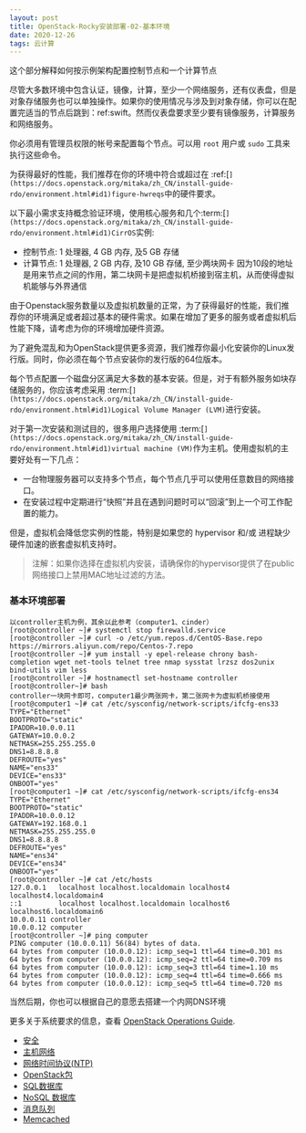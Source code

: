 ```yaml
---
layout: post
title: OpenStack-Rocky安装部署-02-基本环境
date: 2020-12-26
tags: 云计算
---
```


这个部分解释如何按示例架构配置控制节点和一个计算节点

尽管大多数环境中包含认证，镜像，计算，至少一个网络服务，还有仪表盘，但是对象存储服务也可以单独操作。如果你的使用情况与涉及到对象存储，你可以在配置完适当的节点后跳到：ref:swift。然而仪表盘要求至少要有镜像服务，计算服务和网络服务。

你必须用有管理员权限的帐号来配置每个节点。可以用 `root` 用户或 `sudo` 工具来执行这些命令。

为获得最好的性能，我们推荐在你的环境中符合或超过在 :ref:[`](https://docs.openstack.org/mitaka/zh_CN/install-guide-rdo/environment.html#id1)figure-hwreqs`中的硬件要求。

以下最小需求支持概念验证环境，使用核心服务和几个:term:[`](https://docs.openstack.org/mitaka/zh_CN/install-guide-rdo/environment.html#id1)CirrOS`实例:

- 控制节点: 1 处理器, 4 GB 内存, 及5 GB 存储
- 计算节点: 1 处理器, 2 GB 内存, 及10 GB 存储, 至少两块网卡
因为10段的地址是用来节点之间的作用，第二块网卡是把虚拟机桥接到宿主机，从而使得虚拟机能够与外界通信

由于Openstack服务数量以及虚拟机数量的正常，为了获得最好的性能，我们推荐你的环境满足或者超过基本的硬件需求。如果在增加了更多的服务或者虚拟机后性能下降，请考虑为你的环境增加硬件资源。

为了避免混乱和为OpenStack提供更多资源，我们推荐你最小化安装你的Linux发行版。同时，你必须在每个节点安装你的发行版的64位版本。

每个节点配置一个磁盘分区满足大多数的基本安装。但是，对于有额外服务如块存储服务的，你应该考虑采用 :term:[`](https://docs.openstack.org/mitaka/zh_CN/install-guide-rdo/environment.html#id1)Logical Volume Manager (LVM)`进行安装。

对于第一次安装和测试目的，很多用户选择使用 :term:[`](https://docs.openstack.org/mitaka/zh_CN/install-guide-rdo/environment.html#id1)virtual machine (VM)`作为主机。使用虚拟机的主要好处有一下几点：

- 一台物理服务器可以支持多个节点，每个节点几乎可以使用任意数目的网络接口。
- 在安装过程中定期进行“快照”并且在遇到问题时可以“回滚”到上一个可工作配置的能力。

但是，虚拟机会降低您实例的性能，特别是如果您的 hypervisor 和/或 进程缺少硬件加速的嵌套虚拟机支持时。

>  注解：如果你选择在虚拟机内安装，请确保你的hypervisor提供了在public网络接口上禁用MAC地址过滤的方法。

### 基本环境部署

```
以controller主机为例，其余以此参考（computer1、cinder）
[root@controller ~]# systemctl stop firewalld.service
[root@controller ~]# curl -o /etc/yum.repos.d/CentOS-Base.repo https://mirrors.aliyun.com/repo/Centos-7.repo
[root@controller ~]# yum install -y epel-release chrony bash-completion wget net-tools telnet tree nmap sysstat lrzsz dos2unix bind-utils vim less
[root@controller ~]# hostnamectl set-hostname controller
[root@controller~]# bash
controller一块网卡即可，computer1最少两张网卡，第二张网卡为虚拟机桥接使用
[root@computer1 ~]# cat /etc/sysconfig/network-scripts/ifcfg-ens33
TYPE="Ethernet"
BOOTPROTO="static"
IPADDR=10.0.0.11
GATEWAY=10.0.0.2
NETMASK=255.255.255.0
DNS1=8.8.8.8
DEFROUTE="yes"
NAME="ens33"
DEVICE="ens33"
ONBOOT="yes"
[root@computer1 ~]# cat /etc/sysconfig/network-scripts/ifcfg-ens34
TYPE="Ethernet"
BOOTPROTO="static"
IPADDR=10.0.0.12
GATEWAY=192.168.0.1
NETMASK=255.255.255.0
DNS1=8.8.8.8
DEFROUTE="yes"
NAME="ens34"
DEVICE="ens34"
ONBOOT="yes"
[root@controller ~]# cat /etc/hosts
127.0.0.1   localhost localhost.localdomain localhost4 localhost4.localdomain4
::1         localhost localhost.localdomain localhost6 localhost6.localdomain6
10.0.0.11 controller
10.0.0.12 computer
[root@controller ~]# ping computer
PING computer (10.0.0.11) 56(84) bytes of data.
64 bytes from computer (10.0.0.12): icmp_seq=1 ttl=64 time=0.301 ms
64 bytes from computer (10.0.0.12): icmp_seq=2 ttl=64 time=0.709 ms
64 bytes from computer (10.0.0.12): icmp_seq=3 ttl=64 time=1.10 ms
64 bytes from computer (10.0.0.12): icmp_seq=4 ttl=64 time=0.666 ms
64 bytes from computer (10.0.0.12): icmp_seq=5 ttl=64 time=0.720 ms
```
当然后期，你也可以根据自己的意愿去搭建一个内网DNS环境

更多关于系统要求的信息，查看 [OpenStack Operations Guide](http://docs.openstack.org/ops/).

- [安全](http://blog.linuxtian.top/2020/12/OpenStack-Rocky安装部署-03-安全/)
- [主机网络](http://blog.linuxtian.top/2020/12/OpenStack-Rocky安装部署-04-主机网络/)
- [网络时间协议(NTP)](http://blog.linuxtian.top/2020/12/OpenStack-Rocky安装部署-05-网络时间-NTP/)
- [OpenStack包](http://blog.linuxtian.top/2020/12/OpenStack-Rocky安装部署-06-openstack安装包/)
- [SQL数据库](http://blog.linuxtian.top/2020/12/OpenStack-Rocky安装部署-07-SQL数据库/)
- [NoSQL 数据库](http://blog.linuxtian.top/2020/12/OpenStack-Rocky安装部署-08-NoSQL数据库/)
- [消息队列](http://blog.linuxtian.top/2020/12/OpenStack-Rocky安装部署-09-RabbitMQ消息队列/)
- [Memcached](http://blog.linuxtian.top/2020/12/OpenStack-Rocky安装部署-10-Memcached缓存/)
